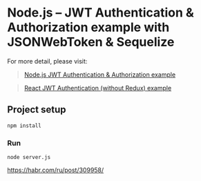 # Node.js – JWT Authentication & Authorization example with JSONWebToken & Sequelize

For more detail, please visit:
> [Node.js JWT Authentication & Authorization example](https://bezkoder.com/node-js-jwt-authentication-mysql/)

> [React JWT Authentication (without Redux) example](https://bezkoder.com/react-jwt-auth/)

## Project setup
```
npm install
```

### Run
```
node server.js
```
https://habr.com/ru/post/309958/